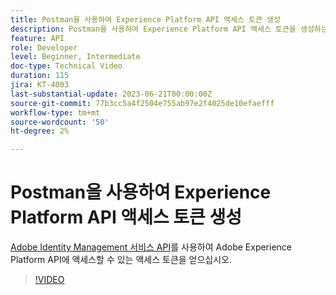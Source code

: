 ```yaml
---
title: Postman을 사용하여 Experience Platform API 액세스 토큰 생성
description: Postman을 사용하여 Experience Platform API 액세스 토큰을 생성하는 방법을 알아봅니다
feature: API
role: Developer
level: Beginner, Intermediate
doc-type: Technical Video
duration: 115
jira: KT-4003
last-substantial-update: 2023-06-21T00:00:00Z
source-git-commit: 77b3cc5a4f2504e755ab97e2f4025de10efaefff
workflow-type: tm+mt
source-wordcount: '50'
ht-degree: 2%

---
```



# Postman을 사용하여 Experience Platform API 액세스 토큰 생성

[Adobe Identity Management 서비스 API](https://github.com/adobe/experience-platform-postman-samples/tree/master/apis/ims)를 사용하여 Adobe Experience Platform API에 액세스할 수 있는 액세스 토큰을 얻으십시오.

>[!VIDEO](https://video.tv.adobe.com/v/32728/?learn=on&enablevpops&captions=kor)

